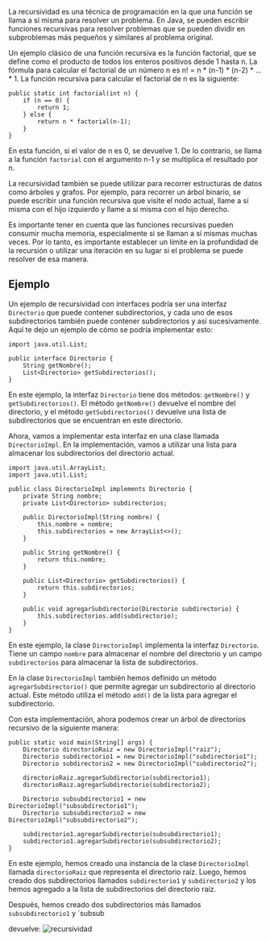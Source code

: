 
La recursividad es una técnica de programación en la que una función se llama a sí misma para resolver un problema. En Java, se pueden escribir funciones recursivas para resolver problemas que se pueden dividir en subproblemas más pequeños y similares al problema original.

Un ejemplo clásico de una función recursiva es la función factorial, que se define como el producto de todos los enteros positivos desde 1 hasta n. La fórmula para calcular el factorial de un número n es n! = n * (n-1) * (n-2) * ... * 1. La función recursiva para calcular el factorial de n es la siguiente:

```
public static int factorial(int n) {
    if (n == 0) {
        return 1;
    } else {
        return n * factorial(n-1);
    }
}
```

En esta función, si el valor de n es 0, se devuelve 1. De lo contrario, se llama a la función `factorial` con el argumento n-1 y se multiplica el resultado por n.

La recursividad también se puede utilizar para recorrer estructuras de datos como árboles y grafos. Por ejemplo, para recorrer un árbol binario, se puede escribir una función recursiva que visite el nodo actual, llame a sí misma con el hijo izquierdo y llame a sí misma con el hijo derecho.

Es importante tener en cuenta que las funciones recursivas pueden consumir mucha memoria, especialmente si se llaman a sí mismas muchas veces. Por lo tanto, es importante establecer un límite en la profundidad de la recursión o utilizar una iteración en su lugar si el problema se puede resolver de esa manera.

## Ejemplo


Un ejemplo de recursividad con interfaces podría ser una interfaz `Directorio` que puede contener subdirectorios, y cada uno de esos subdirectorios también puede contener subdirectorios y así sucesivamente. Aquí te dejo un ejemplo de cómo se podría implementar esto:

```
import java.util.List;

public interface Directorio {
    String getNombre();
    List<Directorio> getSubdirectorios();
}
```

En este ejemplo, la interfaz `Directorio` tiene dos métodos: `getNombre()` y `getSubdirectorios()`. El método `getNombre()` devuelve el nombre del directorio, y el método `getSubdirectorios()` devuelve una lista de subdirectorios que se encuentran en este directorio.

Ahora, vamos a implementar esta interfaz en una clase llamada `DirectorioImpl`. En la implementación, vamos a utilizar una lista para almacenar los subdirectorios del directorio actual.

```
import java.util.ArrayList;
import java.util.List;

public class DirectorioImpl implements Directorio {
    private String nombre;
    private List<Directorio> subdirectorios;

    public DirectorioImpl(String nombre) {
        this.nombre = nombre;
        this.subdirectorios = new ArrayList<>();
    }

    public String getNombre() {
        return this.nombre;
    }

    public List<Directorio> getSubdirectorios() {
        return this.subdirectorios;
    }

    public void agregarSubdirectorio(Directorio subdirectorio) {
        this.subdirectorios.add(subdirectorio);
    }
}
```

En este ejemplo, la clase `DirectorioImpl` implementa la interfaz `Directorio`. Tiene un campo `nombre` para almacenar el nombre del directorio y un campo `subdirectorios` para almacenar la lista de subdirectorios.

En la clase `DirectorioImpl` también hemos definido un método `agregarSubdirectorio()` que permite agregar un subdirectorio al directorio actual. Este método utiliza el método `add()` de la lista para agregar el subdirectorio.

Con esta implementación, ahora podemos crear un árbol de directorios recursivo de la siguiente manera:

```
public static void main(String[] args) {
    Directorio directorioRaiz = new DirectorioImpl("raiz");
    Directorio subdirectorio1 = new DirectorioImpl("subdirectorio1");
    Directorio subdirectorio2 = new DirectorioImpl("subdirectorio2");

    directorioRaiz.agregarSubdirectorio(subdirectorio1);
    directorioRaiz.agregarSubdirectorio(subdirectorio2);

    Directorio subsubdirectorio1 = new DirectorioImpl("subsubdirectorio1");
    Directorio subsubdirectorio2 = new DirectorioImpl("subsubdirectorio2");

    subdirectorio1.agregarSubdirectorio(subsubdirectorio1);
    subdirectorio1.agregarSubdirectorio(subsubdirectorio2);
}
```

En este ejemplo, hemos creado una instancia de la clase `DirectorioImpl` llamada `directorioRaiz` que representa el directorio raíz. Luego, hemos creado dos subdirectorios llamados `subdirectorio1` y `subdirectorio2` y los hemos agregado a la lista de subdirectorios del directorio raíz.

Después, hemos creado dos subdirectorios más llamados `subsubdirectorio1` y `subsub

devuelve: 
![recursividad](E:\Repositorios\lime\src\main\resources\static\images\recursividad.png)